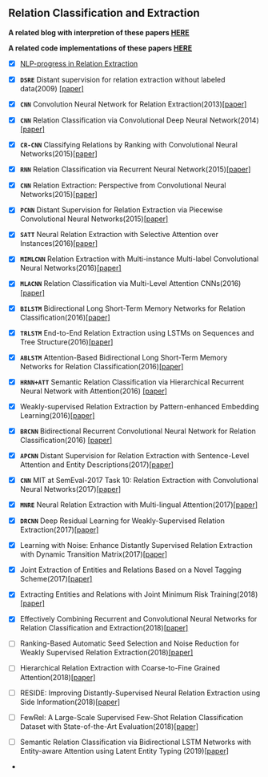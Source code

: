 ## Relation Classification and Extraction
**A related blog with interpretion of these papers [HERE](https://blog.csdn.net/Kaiyuan_sjtu/article/details/89877420)**  

**A related code implementations of these papers [HERE](https://github.com/KaiyuanGao/relation_extraction)**

- [x] [NLP-progress in Relation Extraction](https://nlpprogress.com/english/relationship_extraction.html)

- [x] **`DSRE`** Distant supervision for relation extraction without labeled data(2009) [[paper]](https://web.stanford.edu/~jurafsky/mintz.pdf)
- [x] **`CNN`** Convolution Neural Network for Relation Extraction(2013)[[paper]](https://link.springer.com/chapter/10.1007/978-3-642-53917-6_21)
- [x] **`CNN`** Relation Classification via Convolutional Deep Neural Network(2014)[[paper]](https://www.aclweb.org/anthology/C14-1220)
- [x] **`CR-CNN`** Classifying Relations by Ranking with Convolutional Neural Networks(2015)[[paper]](https://arxiv.org/abs/1504.06580)
- [x] **`RNN`** Relation Classification via Recurrent Neural Network(2015)[[paper]](https://arxiv.org/abs/1508.01006)
- [x] **`CNN`** Relation Extraction: Perspective from Convolutional Neural Networks(2015)[[paper]](https://cs.nyu.edu/~thien/pubs/vector15.pdf)
- [x] **`PCNN`** Distant Supervision for Relation Extraction via Piecewise Convolutional Neural Networks(2015)[[paper]](http://www.emnlp2015.org/proceedings/EMNLP/pdf/EMNLP203.pdf)
- [x] **`SATT`** Neural Relation Extraction with Selective Attention over Instances(2016)[[paper]](https://www.aclweb.org/anthology/P16-1200)
- [x] **`MIMLCNN`** Relation Extraction with Multi-instance Multi-label Convolutional Neural Networks(2016)[[paper]](https://pdfs.semanticscholar.org/8731/369a707046f3f8dd463d1fd107de31d40a24.pdf)
- [x] **`MLACNN`** Relation Classification via Multi-Level Attention CNNs(2016)[[paper]](https://aclweb.org/anthology/P16-1123)
- [x] **`BILSTM`** Bidirectional Long Short-Term Memory Networks for Relation Classification(2016)[[paper]](https://www.aclweb.org/anthology/Y15-1009)
- [x] **`TRLSTM`** End-to-End Relation Extraction using LSTMs on Sequences and Tree Structure(2016)[[paper]](https://arxiv.org/abs/1601.00770)
- [x] **`ABLSTM`** Attention-Based Bidirectional Long Short-Term Memory Networks for Relation Classification(2016)[[paper]](https://www.aclweb.org/anthology/P16-2034)
- [x] **`HRNN+ATT`** Semantic Relation Classification via Hierarchical Recurrent Neural Network with Attention(2016) [[paper]](https://www.aclweb.org/anthology/C16-1119)
- [x] Weakly-supervised Relation Extraction by Pattern-enhanced Embedding Learning(2016)[[paper]](https://arxiv.org/pdf/1711.03226.pdf)
- [x] **`BRCNN`** Bidirectional Recurrent Convolutional Neural Network for Relation Classification(2016) [[paper]](https://www.aclweb.org/anthology/P16-1072)
- [x] **`APCNN`** Distant Supervision for Relation Extraction with Sentence-Level Attention and Entity Descriptions(2017)[[paper]](http://www.nlpr.ia.ac.cn/cip/~liukang/liukangPageFile/AAAI2017.pdf)
- [x] **`CNN`** MIT at SemEval-2017 Task 10: Relation Extraction with Convolutional Neural Networks(2017)[[paper]](https://aclanthology.info/pdf/S/S17/S17-2171.pdf)
- [x] **`MNRE`** Neural Relation Extraction with Multi-lingual Attention(2017)[[paper]](http://nlp.csai.tsinghua.edu.cn/~lyk/publications/acl2017_mnre.pdf)
- [x] **`DRCNN`** Deep Residual Learning for Weakly-Supervised Relation Extraction(2017)[[paper]](https://www.aclweb.org/anthology/D17-1191)
- [x] Learning with Noise: Enhance Distantly Supervised Relation Extraction with Dynamic Transition Matrix(2017)[[paper]](https://arxiv.org/pdf/1705.03995.pdf)
- [x] Joint Extraction of Entities and Relations Based on a Novel Tagging Scheme(2017)[[paper]](https://arxiv.org/pdf/1706.05075.pdf)
- [x] Extracting Entities and Relations with Joint Minimum Risk Training(2018)[[paper]](https://www.aclweb.org/anthology/D18-1249)
- [x] Effectively Combining Recurrent and Convolutional Neural Networks for Relation Classification and Extraction(2018)[[paper]](https://aclweb.org/anthology/S18-1112)
- [ ] Ranking-Based Automatic Seed Selection and Noise Reduction for Weakly Supervised Relation Extraction(2018)[[paper]](https://www.aclweb.org/anthology/P18-2015)
- [ ] Hierarchical Relation Extraction with Coarse-to-Fine Grained Attention(2018)[[paper]](https://aclweb.org/anthology/D18-1247)
- [ ] RESIDE: Improving Distantly-Supervised Neural Relation Extraction using Side Information(2018)[[paper]](http://malllabiisc.github.io/publications/papers/reside_emnlp18.pdf)
- [ ] FewRel: A Large-Scale Supervised Few-Shot Relation Classification Dataset with State-of-the-Art Evaluation(2018)[[paper]](https://arxiv.org/pdf/1810.10147.pdf)
- [ ] Semantic Relation Classification via Bidirectional LSTM Networks with Entity-aware Attention using Latent Entity Typing (2019)[[paper]](https://arxiv.org/abs/1901.08163)
- 